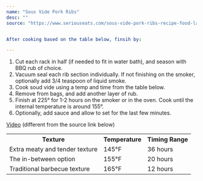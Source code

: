 ```yaml
---
name: "Sous Vide Pork Ribs" 
desc: ""
source: "https://www.seriouseats.com/sous-vide-pork-ribs-recipe-food-lab"


After cooking based on the table below, finsih by:

---
```


<ol>
  <li>Cut each rack in half (if needed to fit in water bath), and season with BBQ rub of choice.</li>  
  <li>Vacuum seal each rib section individually.  If not finishing on the smoker, optionally add 3/4 teaspoon of liquid smoke.  </li>
  <li>Cook soud vide using a temp and time from the table below.</li>
  <li>Remove from bags, and add another layer of rub.</li>
  <li>Finish at 225° for 1-2 hours on the smoker or in the oven.  Cook until the internal temperature is around 155°.</li>
  <li>Optionally, add sauce and allow to set for the last few minutes.</li>
</ol>
<p></p>
<p><a href="https://www.youtube.com/watch?v=Tyfxd5rltYk">Video</a> (different from the source link below)</p>


<table>
<tr><th>Texture</th><th>Temperature</th><th>Timing Range</th></tr>
<tr>
    <td>Extra meaty and tender texture</td>
    <td>145°F</td>
    <td>36 hours</td>
</tr>
<tr>
    <td>The in-between option</td>
    <td>155°F</td>
    <td>20 hours</td>
</tr>
<tr>
    <td>Traditional barbecue texture</td>
    <td>165°F</td>
    <td>12 hours</td>
</tr>
</table>